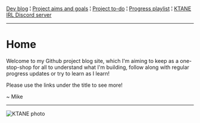 [Dev blog](devblog.md) ¦ [Project aims and goals](goals.md) ¦ [Project to-do](todo.md) ¦ [Progress playlist](https://www.youtube.com/playlist?list=PLJqFvAhkcSkkks42zClG5WlvO1khFZCKK) ¦ [KTANE IRL Discord server](https://discord.com/channels/711013430575890432)

---

# Home

Welcome to my Github project blog site, which I'm aiming to keep as a one-stop-shop for all to understand what I'm building, follow along with regular progress updates or try to learn as I learn!

Please use the links under the title to see more!

~ Mike

---

![KTANE photo](https://i.imgur.com/rBVHPgn.jpg)
